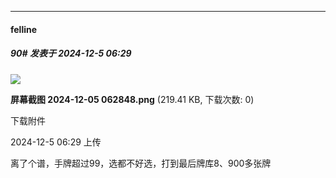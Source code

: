 ﻿
*****

####  felline  
##### 90#       发表于 2024-12-5 06:29

<img src="https://img.saraba1st.com/forum/202412/05/062909zrfdz7ik7jijk7xx.png" referrerpolicy="no-referrer">

<strong>屏幕截图 2024-12-05 062848.png</strong> (219.41 KB, 下载次数: 0)

下载附件

2024-12-5 06:29 上传

离了个谱，手牌超过99，选都不好选，打到最后牌库8、900多张牌

